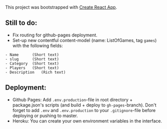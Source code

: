 This project was bootstrapped with [Create React App](https://github.com/facebook/create-react-app).


## Still to do:
- Fix routing for github-pages deployment.
- Set-up new contentful content-model (name: ListOfGames, tag `games`) with the following fields:
```
- Name 	   	(Short text)
- slug     	(Short text)
- Category 	(Short text)
- Players  	(Short text)
- Description 	(Rich text)
```

## Deployment: 
- Github Pages: Add `.env.production`-file in root directory + package.json's scripts (and build + deploy to `gh-pages`-branch). Don't forget to add `.env` and `.env.production` to your `.gitignore`-file before deploying or pushing to master.
- Heroku: You can create your own environment variables in the interface.
